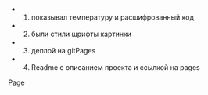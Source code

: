 - 1. показывал температуру и расшифрованный код
- 2. были стили шрифты картинки 
- 3. деплой на gitPages
- 4. Readme c описанием проекта и ссылкой на pages

[Page](https://pox21.github.io/weather/)